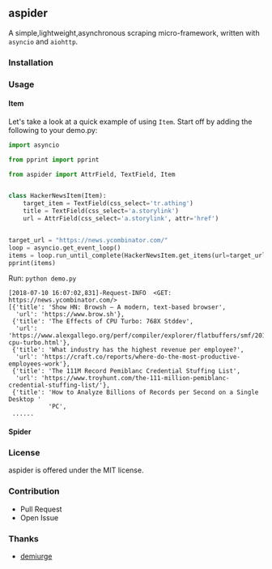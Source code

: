 ## aspider

A simple,lightweight,asynchronous scraping micro-framework, written with `asyncio` and `aiohttp`.

### Installation

### Usage

#### Item

Let's take a look at a quick example of using `Item`. Start off by adding the following to your demo.py:

``` python
import asyncio

from pprint import pprint

from aspider import AttrField, TextField, Item


class HackerNewsItem(Item):
    target_item = TextField(css_select='tr.athing')
    title = TextField(css_select='a.storylink')
    url = AttrField(css_select='a.storylink', attr='href')


target_url = "https://news.ycombinator.com/"
loop = asyncio.get_event_loop()
items = loop.run_until_complete(HackerNewsItem.get_items(url=target_url))
pprint(items)

```

Run: `python demo.py`

``` shell
[2018-07-10 16:07:02,831]-Request-INFO  <GET: https://news.ycombinator.com/>
[{'title': 'Show HN: Browsh – A modern, text-based browser',
  'url': 'https://www.brow.sh'},
 {'title': 'The Effects of CPU Turbo: 768X Stddev',
  'url': 'https://www.alexgallego.org/perf/compiler/explorer/flatbuffers/smf/2018/06/30/effects-cpu-turbo.html'},
 {'title': 'What industry has the highest revenue per employee?',
  'url': 'https://craft.co/reports/where-do-the-most-productive-employees-work'},
 {'title': 'The 111M Record Pemiblanc Credential Stuffing List',
  'url': 'https://www.troyhunt.com/the-111-million-pemiblanc-credential-stuffing-list/'},
 {'title': 'How to Analyze Billions of Records per Second on a Single Desktop '
           'PC',
 ......
```

#### Spider

### License
aspider is offered under the MIT license.

### Contribution

- Pull Request
- Open Issue

### Thanks

- [demiurge](https://github.com/matiasb/demiurge)